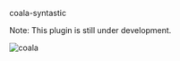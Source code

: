 coala-syntastic

Note: This plugin is still under development.

![coala](https://files.gitter.im/coala/coala/IRBP/Screen-Shot-2017-04-25-at-12.45.59-PM.png)
